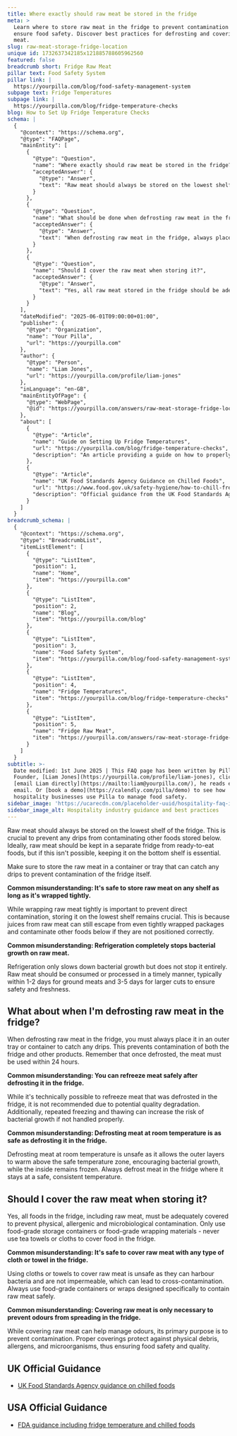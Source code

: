```yaml
---
title: Where exactly should raw meat be stored in the fridge
meta: >
  Learn where to store raw meat in the fridge to prevent contamination and
  ensure food safety. Discover best practices for defrosting and covering raw
  meat.
slug: raw-meat-storage-fridge-location
unique id: 1732637342185x121885788605962560
featured: false
breadcrumb short: Fridge Raw Meat
pillar text: Food Safety System
pillar link: |
  https://yourpilla.com/blog/food-safety-management-system
subpage text: Fridge Temperatures
subpage link: |
  https://yourpilla.com/blog/fridge-temperature-checks
blog: How to Set Up Fridge Temperature Checks
schema: |
  {
    "@context": "https://schema.org",
    "@type": "FAQPage",
    "mainEntity": [
      {
        "@type": "Question",
        "name": "Where exactly should raw meat be stored in the fridge?",
        "acceptedAnswer": {
          "@type": "Answer",
          "text": "Raw meat should always be stored on the lowest shelf of the fridge to prevent drips from contaminating other foods. It is best kept in a separate fridge from ready-to-eat foods, or at least on the bottom shelf to minimize risk. Store raw meat in a container or tray designed to catch any drips and prevent contamination of the fridge itself."
        }
      },
      {
        "@type": "Question",
        "name": "What should be done when defrosting raw meat in the fridge?",
        "acceptedAnswer": {
          "@type": "Answer",
          "text": "When defrosting raw meat in the fridge, always place it in a tray or container to catch any juices, avoiding contamination of the fridge and other items. Once the meat is defrosted, use it within 24 hours to ensure safety and maintain quality."
        }
      },
      {
        "@type": "Question",
        "name": "Should I cover the raw meat when storing it?",
        "acceptedAnswer": {
          "@type": "Answer",
          "text": "Yes, all raw meat stored in the fridge should be adequately covered to avoid contamination. Use food-grade storage containers or wrappers specifically made for food. Food coverings prevent physical, allergenic, and microbiological contamination, and they maintain food quality and safety."
        }
      }
    ],
    "dateModified": "2025-06-01T09:00:00+01:00",
    "publisher": {
      "@type": "Organization",
      "name": "Your Pilla",
      "url": "https://yourpilla.com"
    },
    "author": {
      "@type": "Person",
      "name": "Liam Jones",
      "url": "https://yourpilla.com/profile/liam-jones"
    },
    "inLanguage": "en-GB",
    "mainEntityOfPage": {
      "@type": "WebPage",
      "@id": "https://yourpilla.com/answers/raw-meat-storage-fridge-location"
    },
    "about": [
      {
        "@type": "Article",
        "name": "Guide on Setting Up Fridge Temperatures",
        "url": "https://yourpilla.com/blog/fridge-temperature-checks",
        "description": "An article providing a guide on how to properly set and record fridge temperatures for food safety."
      },
      {
        "@type": "Article",
        "name": "UK Food Standards Agency Guidance on Chilled Foods",
        "url": "https://www.food.gov.uk/safety-hygiene/how-to-chill-freeze-and-defrost-food-safely",
        "description": "Official guidance from the UK Food Standards Agency on how to safely chill, freeze, and defrost food."
      }
    ]
  }
breadcrumb_schema: |
  {
    "@context": "https://schema.org",
    "@type": "BreadcrumbList",
    "itemListElement": [
      {
        "@type": "ListItem",
        "position": 1,
        "name": "Home",
        "item": "https://yourpilla.com"
      },
      {
        "@type": "ListItem",
        "position": 2,
        "name": "Blog",
        "item": "https://yourpilla.com/blog"
      },
      {
        "@type": "ListItem",
        "position": 3,
        "name": "Food Safety System",
        "item": "https://yourpilla.com/blog/food-safety-management-system"
      },
      {
        "@type": "ListItem",
        "position": 4,
        "name": "Fridge Temperatures",
        "item": "https://yourpilla.com/blog/fridge-temperature-checks"
      },
      {
        "@type": "ListItem",
        "position": 5,
        "name": "Fridge Raw Meat",
        "item": "https://yourpilla.com/answers/raw-meat-storage-fridge-location"
      }
    ]
  }
subtitle: >-
  Date modified: 1st June 2025 | This FAQ page has been written by Pilla
  Founder, [Liam Jones](https://yourpilla.com/profile/liam-jones), click to
  [email Liam directly](https://mailto:liam@yourpilla.com/), he reads every
  email. Or [book a demo](https://calendly.com/pilla/demo) to see how
  hospitality businesses use Pilla to manage food safety.
sidebar_image: 'https://ucarecdn.com/placeholder-uuid/hospitality-faq-image.jpg'
sidebar_image_alt: Hospitality industry guidance and best practices
---
```

Raw meat should always be stored on the lowest shelf of the fridge. This is crucial to prevent any drips from contaminating other foods stored below. Ideally, raw meat should be kept in a separate fridge from ready-to-eat foods, but if this isn't possible, keeping it on the bottom shelf is essential.

Make sure to store the raw meat in a container or tray that can catch any drips to prevent contamination of the fridge itself.

**Common misunderstanding: It's safe to store raw meat on any shelf as long as it's wrapped tightly.**

While wrapping raw meat tightly is important to prevent direct contamination, storing it on the lowest shelf remains crucial. This is because juices from raw meat can still escape from even tightly wrapped packages and contaminate other foods below if they are not positioned correctly.

**Common misunderstanding: Refrigeration completely stops bacterial growth on raw meat.**

Refrigeration only slows down bacterial growth but does not stop it entirely. Raw meat should be consumed or processed in a timely manner, typically within 1-2 days for ground meats and 3-5 days for larger cuts to ensure safety and freshness.

## What about when I'm defrosting raw meat in the fridge?

When defrosting raw meat in the fridge, you must always place it in an outer tray or container to catch any drips. This prevents contamination of both the fridge and other products. Remember that once defrosted, the meat must be used within 24 hours.

**Common misunderstanding: You can refreeze meat safely after defrosting it in the fridge.**

While it's technically possible to refreeze meat that was defrosted in the fridge, it is not recommended due to potential quality degradation. Additionally, repeated freezing and thawing can increase the risk of bacterial growth if not handled properly.

**Common misunderstanding: Defrosting meat at room temperature is as safe as defrosting it in the fridge.**

Defrosting meat at room temperature is unsafe as it allows the outer layers to warm above the safe temperature zone, encouraging bacterial growth, while the inside remains frozen. Always defrost meat in the fridge where it stays at a safe, consistent temperature.

## Should I cover the raw meat when storing it?

Yes, all foods in the fridge, including raw meat, must be adequately covered to prevent physical, allergenic and microbiological contamination. Only use food-grade storage containers or food-grade wrapping materials - never use tea towels or cloths to cover food in the fridge.

**Common misunderstanding: It's safe to cover raw meat with any type of cloth or towel in the fridge.**

Using cloths or towels to cover raw meat is unsafe as they can harbour bacteria and are not impermeable, which can lead to cross-contamination. Always use food-grade containers or wraps designed specifically to contain raw meat safely.

**Common misunderstanding: Covering raw meat is only necessary to prevent odours from spreading in the fridge.**

While covering raw meat can help manage odours, its primary purpose is to prevent contamination. Proper coverings protect against physical debris, allergens, and microorganisms, thus ensuring food safety and quality.

## UK Official Guidance

-   [UK Food Standards Agency guidance on chilled foods](https://www.food.gov.uk/safety-hygiene/how-to-chill-freeze-and-defrost-food-safely)

## USA Official Guidance

-   [FDA guidance including fridge temperature and chilled foods](https://www.fda.gov/consumers/consumer-updates/are-you-storing-food-safely)
